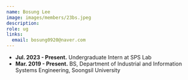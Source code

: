 ```yaml
---
name: Bosung Lee
image: images/members/23bs.jpeg
description: 
role: ug
links:
  email: bosung0920@naver.com
---
```


- **Jul. 2023 - Present.** Undergraduate Intern at SPS Lab
- **Mar. 2019 - Present.** BS, Department of Industrial and  Information Systems Engineering, Soongsil University
